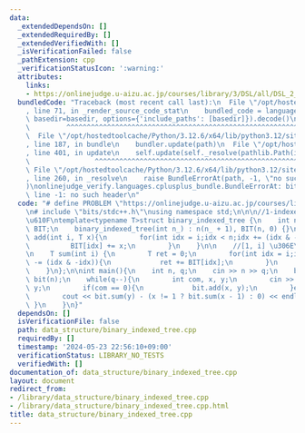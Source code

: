 ```yaml
---
data:
  _extendedDependsOn: []
  _extendedRequiredBy: []
  _extendedVerifiedWith: []
  _isVerificationFailed: false
  _pathExtension: cpp
  _verificationStatusIcon: ':warning:'
  attributes:
    links:
    - https://onlinejudge.u-aizu.ac.jp/courses/library/3/DSL/all/DSL_2_B
  bundledCode: "Traceback (most recent call last):\n  File \"/opt/hostedtoolcache/Python/3.12.6/x64/lib/python3.12/site-packages/onlinejudge_verify/documentation/build.py\"\
    , line 71, in _render_source_code_stat\n    bundled_code = language.bundle(stat.path,\
    \ basedir=basedir, options={'include_paths': [basedir]}).decode()\n          \
    \         ^^^^^^^^^^^^^^^^^^^^^^^^^^^^^^^^^^^^^^^^^^^^^^^^^^^^^^^^^^^^^^^^^^^^^^^^^^^^^^^^^\n\
    \  File \"/opt/hostedtoolcache/Python/3.12.6/x64/lib/python3.12/site-packages/onlinejudge_verify/languages/cplusplus.py\"\
    , line 187, in bundle\n    bundler.update(path)\n  File \"/opt/hostedtoolcache/Python/3.12.6/x64/lib/python3.12/site-packages/onlinejudge_verify/languages/cplusplus_bundle.py\"\
    , line 401, in update\n    self.update(self._resolve(pathlib.Path(included), included_from=path))\n\
    \                ^^^^^^^^^^^^^^^^^^^^^^^^^^^^^^^^^^^^^^^^^^^^^^^^^^^^^^^^^\n \
    \ File \"/opt/hostedtoolcache/Python/3.12.6/x64/lib/python3.12/site-packages/onlinejudge_verify/languages/cplusplus_bundle.py\"\
    , line 260, in _resolve\n    raise BundleErrorAt(path, -1, \"no such header\"\
    )\nonlinejudge_verify.languages.cplusplus_bundle.BundleErrorAt: bits/stdc++.h:\
    \ line -1: no such header\n"
  code: "# define PROBLEM \"https://onlinejudge.u-aizu.ac.jp/courses/library/3/DSL/all/DSL_2_B\"\
    \n# include \"bits/stdc++.h\"\nusing namespace std;\n\n\n//1-indexed \u306B\u6CE8\
    \u610F\ntemplate<typename T>struct binary_indexed_tree {\n    int n;\n    vector<T>\
    \ BIT;\n    binary_indexed_tree(int n_) : n(n_ + 1), BIT(n, 0) {}\n\n    void\
    \ add(int i, T x){\n        for(int idx = i;idx < n;idx += (idx & -idx)){\n  \
    \          BIT[idx] += x;\n        }\n    }\n\n    //[1, i] \u306E\u7DCF\u548C\
    \n    T sum(int i) {\n        T ret = 0;\n        for(int idx = i;idx > 0;idx\
    \ -= (idx & -idx)){\n            ret += BIT[idx];\n        }\n        return ret;\n\
    \    }\n};\n\nint main(){\n    int n, q;\n    cin >> n >> q;\n    binary_indexed_tree<int>\
    \ bit(n);\n    while(q--){\n        int com, x, y;\n        cin >> com >> x >>\
    \ y;\n        if(com == 0){\n            bit.add(x, y);\n        }else{\n    \
    \        cout << bit.sum(y) - (x != 1 ? bit.sum(x - 1) : 0) << endl;\n       \
    \ }\n    }\n}"
  dependsOn: []
  isVerificationFile: false
  path: data_structure/binary_indexed_tree.cpp
  requiredBy: []
  timestamp: '2024-05-23 22:56:10+09:00'
  verificationStatus: LIBRARY_NO_TESTS
  verifiedWith: []
documentation_of: data_structure/binary_indexed_tree.cpp
layout: document
redirect_from:
- /library/data_structure/binary_indexed_tree.cpp
- /library/data_structure/binary_indexed_tree.cpp.html
title: data_structure/binary_indexed_tree.cpp
---
```

